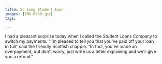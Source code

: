 ```yaml
---
title: So Long Student Loan
images: [IMG_8739.jpg]
tags:

---
```

I had a pleasant surprise today when I called the Student Loans Company to switch my payments. "I'm pleased to tell you that you've paid off your loan in full" said the friendly Scottish chappie. "In fact, you've made an overpayment, but don't worry, just write us a letter explaining and we'll give you a refund." 
